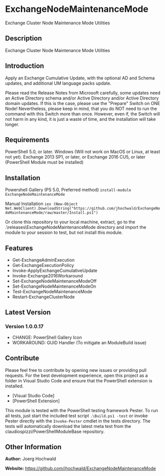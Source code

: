# ExchangeNodeMaintenanceMode

Exchange Cluster Node Maintenance Mode Utilities

## Description

Exchange Cluster Node Maintenance Mode Utilities

## Introduction

Apply an Exchange Cumulative Update, with the optional AD and Schema updates, and additional UM language packs update.Please read the Release Notes from Microsoft carefully, some updates need an Active Directory schema and/or Active Directory and/or Active Directory domain updates.If this is the case, please use the "Prepare" Switch on ONE Node!
Nevertheless, please keep in mind, that you do NOT need to run the command with this Switch more than once. However, even if, the Switch will not harm in any kind, it is just a waste of time, and the installation will take longer.

## Requirements

PowerShell 5.0, or later.
Windows (Will not work on MacOS or Linux, at least not yet).
Exchange 2013 SP1, or later, or Exchange 2016 CU5, or later (PowerShell Module must be installed)

## Installation

Powershell Gallery (PS 5.0, Preferred method)
`install-module ExchangeNodeMaintenanceMode`

Manual Installation
`iex (New-Object Net.WebClient).DownloadString("https://github.com/jhochwald/ExchangeNodeMaintenanceMode/raw/master/Install.ps1")`

Or clone this repository to your local machine, extract, go to the .\releases\ExchangeNodeMaintenanceMode directory
and import the module to your session to test, but not install this module.

## Features

- Get-ExchangeAdminExecution- Get-ExchangeExecutionPolicy- Invoke-ApplyExchangeCumulativeUpdate- Invoke-Exchange2016Workaround- Set-ExchangeNodeMaintenanceModeOff- Set-ExchangeNodeMaintenanceModeOn- Test-ExchangeNodeMaintenanceMode
- Restart-ExchangeClusterNode

## Latest Version

### Version 1.0.0.17

- CHANGE: PowerShell Gallery Icon
- WORKAROUND: GUID Handler (To mitigate an ModuleBuild issue)

## Contribute

Please feel free to contribute by opening new issues or providing pull requests.
For the best development experience, open this project as a folder in Visual
Studio Code and ensure that the PowerShell extension is installed.

* [Visual Studio Code]
* [PowerShell Extension]

This module is tested with the PowerShell testing framework Pester. To run all
tests, just start the included test script `.\Build.ps1 -test` or invoke Pester
directly with the `Invoke-Pester` cmdlet in the tests directory. The tests will automatically download
the latest meta test from the claudiospizzi/PowerShellModuleBase repository.

## Other Information

**Author:** Joerg Hochwald

**Website:** https://github.com/jhochwald/ExchangeNodeMaintenanceMode
